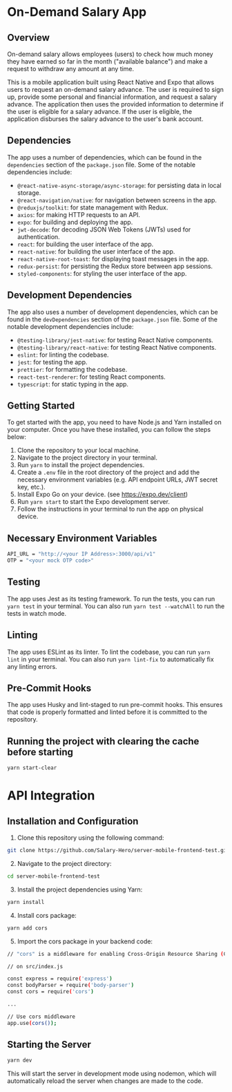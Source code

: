 # On-Demand Salary App

## Overview

On-demand salary allows employees (users) to check how much money they have earned so far in the month ("available balance") and make a request to withdraw any amount at any time.

This is a mobile application built using React Native and Expo that allows users to request an on-demand salary advance. The user is required to sign up, provide some personal and financial information, and request a salary advance. The application then uses the provided information to determine if the user is eligible for a salary advance. If the user is eligible, the application disburses the salary advance to the user's bank account.

## Dependencies

The app uses a number of dependencies, which can be found in the `dependencies` section of the `package.json` file. Some of the notable dependencies include:

- `@react-native-async-storage/async-storage`: for persisting data in local storage.
- `@react-navigation/native`: for navigation between screens in the app.
- `@reduxjs/toolkit`: for state management with Redux.
- `axios`: for making HTTP requests to an API.
- `expo`: for building and deploying the app.
- `jwt-decode`: for decoding JSON Web Tokens (JWTs) used for authentication.
- `react`: for building the user interface of the app.
- `react-native`: for building the user interface of the app.
- `react-native-root-toast`: for displaying toast messages in the app.
- `redux-persist`: for persisting the Redux store between app sessions.
- `styled-components`: for styling the user interface of the app.

## Development Dependencies

The app also uses a number of development dependencies, which can be found in the `devDependencies` section of the `package.json` file. Some of the notable development dependencies include:

- `@testing-library/jest-native`: for testing React Native components.
- `@testing-library/react-native`: for testing React Native components.
- `eslint`: for linting the codebase.
- `jest`: for testing the app.
- `prettier`: for formatting the codebase.
- `react-test-renderer`: for testing React components.
- `typescript`: for static typing in the app.

## Getting Started

To get started with the app, you need to have Node.js and Yarn installed on your computer. Once you have these installed, you can follow the steps below:

1. Clone the repository to your local machine.
2. Navigate to the project directory in your terminal.
3. Run `yarn` to install the project dependencies.
4. Create a `.env` file in the root directory of the project and add the necessary environment variables (e.g. API endpoint URLs, JWT secret key, etc.).
5. Install Expo Go on your device. (see https://expo.dev/client)
6. Run `yarn start` to start the Expo development server.
7. Follow the instructions in your terminal to run the app on physical device.

## Necessary Environment Variables

```sh
API_URL = "http://<your IP Address>:3000/api/v1"
OTP = "<your mock OTP code>"
```

## Testing

The app uses Jest as its testing framework. To run the tests, you can run `yarn test` in your terminal. You can also run `yarn test --watchAll` to run the tests in watch mode.

## Linting

The app uses ESLint as its linter. To lint the codebase, you can run `yarn lint` in your terminal. You can also run `yarn lint-fix` to automatically fix any linting errors.

## Pre-Commit Hooks

The app uses Husky and lint-staged to run pre-commit hooks. This ensures that code is properly formatted and linted before it is committed to the repository.

## Running the project with clearing the cache before starting

```sh
yarn start-clear
```

# API Integration

## Installation and Configuration

1. Clone this repository using the following command:

```sh
git clone https://github.com/Salary-Hero/server-mobile-frontend-test.git
```

2. Navigate to the project directory:

```sh
cd server-mobile-frontend-test
```

3. Install the project dependencies using Yarn:

```sh
yarn install
```
4. Install cors package:

```sh
yarn add cors
```
5. Import the cors package in your backend code:

```sh
// "cors" is a middleware for enabling Cross-Origin Resource Sharing (CORS) in the server.

// on src/index.js

const express = require('express')
const bodyParser = require('body-parser')
const cors = require('cors')

...

// Use cors middleware
app.use(cors());
```

## Starting the Server

```sh
yarn dev
```

This will start the server in development mode using nodemon, which will automatically reload the server when changes are made to the code.
